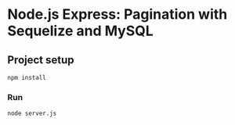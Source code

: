 # Node.js Express: Pagination with Sequelize and MySQL

## Project setup
```
npm install
```

### Run
```
node server.js
```
